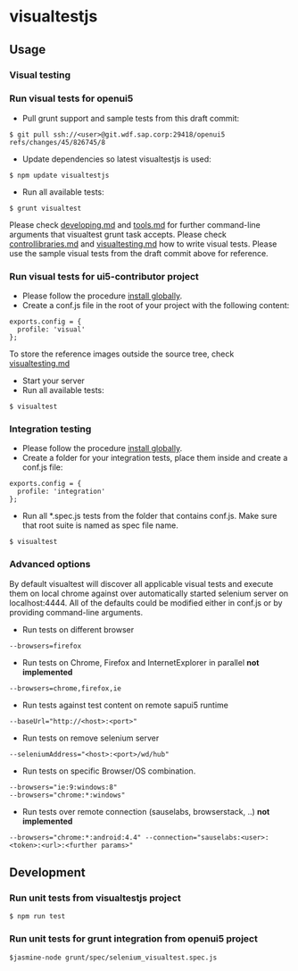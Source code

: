 # visualtestjs

## Usage

### Visual testing

### Run visual tests for openui5
* Pull grunt support and sample tests from this draft commit:
```
$ git pull ssh://<user>@git.wdf.sap.corp:29418/openui5 refs/changes/45/826745/8
```
* Update dependencies so latest visualtestjs is used:
```
$ npm update visualtestjs
```
* Run all available tests:
```
$ grunt visualtest
```
Please check [developing.md](https://github.com/SAP/openui5/blob/master/docs/developing.md) and
[tools.md](https://github.com/SAP/openui5/blob/master/docs/tools.md) for further command-line arguments that
visualtest grunt task accepts. Please check [controllibraries.md](https://github.com/SAP/openui5/blob/master/docs/controllibraries.md)
and [visualtesting.md](docs/visualtesting.md) how to write visual tests.
Please use the sample visual tests from the draft commit above for reference.

### Run visual tests for ui5-contributor project
* Please follow the procedure [install globally](docs/installation.md).
* Create a conf.js file in the root of your project with the following content:
```
exports.config = {
  profile: 'visual'
};
```
To store the reference images outside the source tree, check [visualtesting.md](docs/visualtesting.md)
* Start your server
* Run all available tests:
```
$ visualtest
```
### Integration testing
* Please follow the procedure [install globally](docs/installation.md).
* Create a folder for your integration tests, place them inside and create a conf.js file:
```
exports.config = {
  profile: 'integration'
};
```
* Run all *.spec.js tests from the folder that contains conf.js. Make sure that root suite is named as spec file name.
```
$ visualtest
```

### Advanced options

By default visualtest will discover all applicable visual tests and execute them on local chrome
against over automatically started selenium server on localhost:4444.
All of the defaults could be modified either in conf.js or by providing command-line arguments.

* Run tests on different browser
```
--browsers=firefox
```
* Run tests on Chrome, Firefox and InternetExplorer in parallel __not implemented__
```
--browsers=chrome,firefox,ie
```
* Run tests against test content on remote sapui5 runtime
```
--baseUrl="http://<host>:<port>"
```
* Run tests on remove selenium server
```
--seleniumAddress="<host>:<port>/wd/hub"
```
* Run tests on specific Browser/OS combination.
```
--browsers="ie:9:windows:8"
--browsers="chrome:*:windows"
```
* Run tests over remote connection (sauselabs, browserstack, ..) __not implemented__
```
--browsers="chrome:*:android:4.4" --connection="sauselabs:<user>:<token>:<url>:<further params>"
```
## Development
### Run unit tests from visualtestjs project
```
$ npm run test
```
### Run unit tests for grunt integration from openui5 project
```
$jasmine-node grunt/spec/selenium_visualtest.spec.js
```


